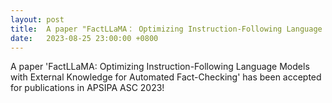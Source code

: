 ```yaml
---
layout: post
title:  A paper "FactLLaMA： Optimizing Instruction-Following Language Models with External Knowledge for Automated Fact-Checking" has been accepted for publication in APSIPA ASC 2023!
date:   2023-08-25 23:00:00 +0800
---
```


A paper 'FactLLaMA: Optimizing Instruction-Following Language Models with External Knowledge for Automated Fact-Checking' has been accepted for publications in APSIPA ASC 2023!
